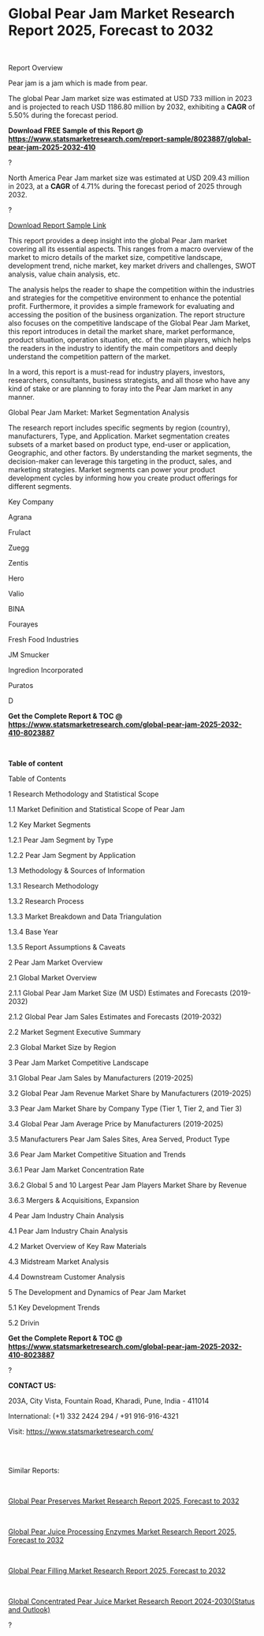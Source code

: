 <h1>Global Pear Jam Market Research Report 2025, Forecast to 2032</h1><br/><p>Report Overview</p>
 
 
 
 <p>Pear jam is a jam which is made from pear.</p>
 
 
 
 <p>The global Pear Jam market size was estimated at USD 733 million in 2023 and is projected to reach USD 1186.80 million by 2032, exhibiting a <strong>CAGR</strong> of 5.50% during the forecast period.</p>
 
 
 
 <div><b>Download FREE Sample of this Report @ <a href="https://www.statsmarketresearch.com/download-free-sample/8023887/global-pear-jam-2025-2032-410">https://www.statsmarketresearch.com/report-sample/8023887/global-pear-jam-2025-2032-410</a></b></div>
 
 
 
 <p>? </p>
 
 
 
 <p>North America Pear Jam market size was estimated at USD 209.43 million in 2023, at a <strong>CAGR</strong> of 4.71% during the forecast period of 2025 through 2032.</p>
 
 
 
 <p>? </p>
 
 
 
 <p><a href="https://www.statsmarketresearch.com/download-free-sample/8023887/global-pear-jam-2025-2032-410">Download Report Sample Link</a></p>
 
 
 
 <p>This report provides a deep insight into the global Pear Jam market covering all its essential aspects. This ranges from a macro overview of the market to micro details of the market size, competitive landscape, development trend, niche market, key market drivers and challenges, SWOT analysis, value chain analysis, etc.</p>
 
 
 
 <p>The analysis helps the reader to shape the competition within the industries and strategies for the competitive environment to enhance the potential profit. Furthermore, it provides a simple framework for evaluating and accessing the position of the business organization. The report structure also focuses on the competitive landscape of the Global Pear Jam Market, this report introduces in detail the market share, market performance, product situation, operation situation, etc. of the main players, which helps the readers in the industry to identify the main competitors and deeply understand the competition pattern of the market.</p>
 
 
 
 <p>In a word, this report is a must-read for industry players, investors, researchers, consultants, business strategists, and all those who have any kind of stake or are planning to foray into the Pear Jam market in any manner.</p>
 
 
 
 <p>Global Pear Jam Market: Market Segmentation Analysis</p>
 
 
 
 <p>The research report includes specific segments by region (country), manufacturers, Type, and Application. Market segmentation creates subsets of a market based on product type, end-user or application, Geographic, and other factors. By understanding the market segments, the decision-maker can leverage this targeting in the product, sales, and marketing strategies. Market segments can power your product development cycles by informing how you create product offerings for different segments.</p>
 
 
 
 <p>Key Company</p>
 
 
 
 <p>Agrana</p>
 
 
 
 <p>Frulact</p>
 
 
 
 <p>Zuegg</p>
 
 
 
 <p>Zentis</p>
 
 
 
 <p>Hero</p>
 
 
 
 <p>Valio</p>
 
 
 
 <p>BINA</p>
 
 
 
 <p>Fourayes</p>
 
 
 
 <p>Fresh Food Industries</p>
 
 
 
 <p>JM Smucker</p>
 
 
 
 <p>Ingredion Incorporated</p>
 
 
 
 <p>Puratos</p>
 
 
 
 <p>D</p>
 
 
 
 <div><b>Get the Complete Report & TOC @ <a href="https://www.statsmarketresearch.com/global-pear-jam-2025-2032-410-8023887">https://www.statsmarketresearch.com/global-pear-jam-2025-2032-410-8023887</a></b></div>
 
 
 
 <p><br />
 
 <b>Table of content</b></p>
 
 
 
 <p>Table of Contents<br />
 
 1 Research Methodology and Statistical Scope<br />
 
 1.1 Market Definition and Statistical Scope of Pear Jam<br />
 
 1.2 Key Market Segments<br />
 
 1.2.1 Pear Jam Segment by Type<br />
 
 1.2.2 Pear Jam Segment by Application<br />
 
 1.3 Methodology & Sources of Information<br />
 
 1.3.1 Research Methodology<br />
 
 1.3.2 Research Process<br />
 
 1.3.3 Market Breakdown and Data Triangulation<br />
 
 1.3.4 Base Year<br />
 
 1.3.5 Report Assumptions & Caveats<br />
 
 2 Pear Jam Market Overview<br />
 
 2.1 Global Market Overview<br />
 
 2.1.1 Global Pear Jam Market Size (M USD) Estimates and Forecasts (2019-2032)<br />
 
 2.1.2 Global Pear Jam Sales Estimates and Forecasts (2019-2032)<br />
 
 2.2 Market Segment Executive Summary<br />
 
 2.3 Global Market Size by Region<br />
 
 3 Pear Jam Market Competitive Landscape<br />
 
 3.1 Global Pear Jam Sales by Manufacturers (2019-2025)<br />
 
 3.2 Global Pear Jam Revenue Market Share by Manufacturers (2019-2025)<br />
 
 3.3 Pear Jam Market Share by Company Type (Tier 1, Tier 2, and Tier 3)<br />
 
 3.4 Global Pear Jam Average Price by Manufacturers (2019-2025)<br />
 
 3.5 Manufacturers Pear Jam Sales Sites, Area Served, Product Type<br />
 
 3.6 Pear Jam Market Competitive Situation and Trends<br />
 
 3.6.1 Pear Jam Market Concentration Rate<br />
 
 3.6.2 Global 5 and 10 Largest Pear Jam Players Market Share by Revenue<br />
 
 3.6.3 Mergers & Acquisitions, Expansion<br />
 
 4 Pear Jam Industry Chain Analysis<br />
 
 4.1 Pear Jam Industry Chain Analysis<br />
 
 4.2 Market Overview of Key Raw Materials<br />
 
 4.3 Midstream Market Analysis<br />
 
 4.4 Downstream Customer Analysis<br />
 
 5 The Development and Dynamics of Pear Jam Market<br />
 
 5.1 Key Development Trends<br />
 
 5.2 Drivin</p>
 
 
 
 <div><b>Get the Complete Report & TOC @ <a href="https://www.statsmarketresearch.com/global-pear-jam-2025-2032-410-8023887">https://www.statsmarketresearch.com/global-pear-jam-2025-2032-410-8023887</a></b></div>
 
 
 
 <p>? </p>
 
 
 
 <p><b>CONTACT US:</b><br />
 
 203A, City Vista, Fountain Road, Kharadi, Pune, India - 411014<br />
 
 International: (+1) 332 2424 294 / +91 916-916-4321<br />
 
 Visit: <a href="https://www.statsmarketresearch.com/">https://www.statsmarketresearch.com/</a><br />
 
 <br />
 
 <br />
 
 Similar Reports:<br />
 
 <br />
 
 <a href="https://www.statsmarketresearch.com/global-pear-preserves-2025-2032-656-8023885">Global Pear Preserves Market Research Report 2025, Forecast to 2032</a><br />
 
 <br />
 
 <a href="https://www.statsmarketresearch.com/global-pear-juice-processing-enzymes-2025-2032-112-8023886">Global Pear Juice Processing Enzymes Market Research Report 2025, Forecast to 2032</a><br />
 
 <br />
 
 <a href="https://www.statsmarketresearch.com/global-pear-filling-2025-2032-915-8023888">Global Pear Filling Market Research Report 2025, Forecast to 2032</a><br />
 
 <br />
 
 <a href="https://www.statsmarketresearch.com/global-concentrated-pear-juice-2024-2030-764-7945382">Global Concentrated Pear Juice Market Research Report 2024-2030(Status and Outlook)</a><br />
 
 ? </p>